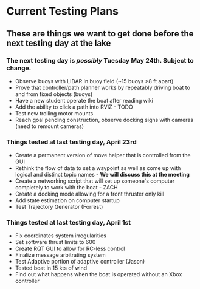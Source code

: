 # **Current Testing Plans**

## These are things we want to get done before the next testing day at the lake
### The next testing day is _possibly_ Tuesday May 24th. Subject to change.
* Observe buoys with LIDAR in buoy field (~15 buoys >8 ft apart)
* Prove that controller/path planner works by repeatably driving boat to and from fixed objects (buoys)
* Have a new student operate the boat after reading wiki
* Add the ability to click a path into RVIZ - TODO
* Test new trolling motor mounts
* Reach goal pending construction, observe docking signs with cameras (need to remount cameras)

### Things tested at last testing day, April 23rd
* Create a permanent version of move helper that is controlled from the GUI
* Rethink the flow of data to set a waypoint as well as come up with logical and distinct topic names - **We will discuss this at the meeting**
* Create a networking script that will set up someone's computer completely to work with the boat - ZACH
* Create a docking mode allowing for a front thruster only kill
* Add state estimation on computer startup
* Test Trajectory Generator (Forrest)

### Things tested at last testing day, April 1st
* Fix coordinates system irregularities
* Set software thrust limits to 600
* Create RQT GUI to allow for RC-less control
* Finalize message arbitrating system
* Test Adaptive portion of adaptive controller (Jason)
* Tested boat in 15 kts of wind
* Find out what happens when the boat is operated without an Xbox controller